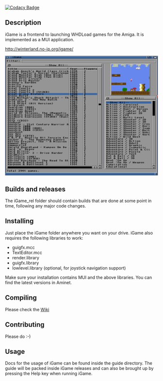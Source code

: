 [![Codacy Badge](https://app.codacy.com/project/badge/Grade/0c890051ba05476f8ea4f9e4ad846a7c)](https://www.codacy.com/gh/walkero-gr/iGame/dashboard?utm_source=github.com&amp;utm_medium=referral&amp;utm_content=walkero-gr/iGame&amp;utm_campaign=Badge_Grade)

## Description

iGame is a frontend to launching WHDLoad games for the Amiga. It is implemented as a MUI application.

http://winterland.no-ip.org/igame/

![Alt text](/igame_screen.png?raw=true "iGame screenshot")

## Builds and releases

The iGame_rel folder should contain builds that are done at some point in time, following any major code changes.

## Installing

Just place the iGame folder anywhere you want on your drive. iGame also requires the following libraries to work:

* guigfx.mcc
* TextEditor.mcc
* render.library
* guigfx.library
* lowlevel.library (optional, for joystick navigation support)

Make sure your installation contains MUI and the above libraries. You can find the latest versions in Aminet.

## Compiling

Please check the [Wiki](https://github.com/MrZammler/iGame/wiki/Compiling-iGame)

## Contributing

Please do :-)

## Usage

Docs for the usage of iGame can be found inside the guide directory. The guide will be packed inside iGame releases and
can also be brought up by pressing the Help key when running iGame.
